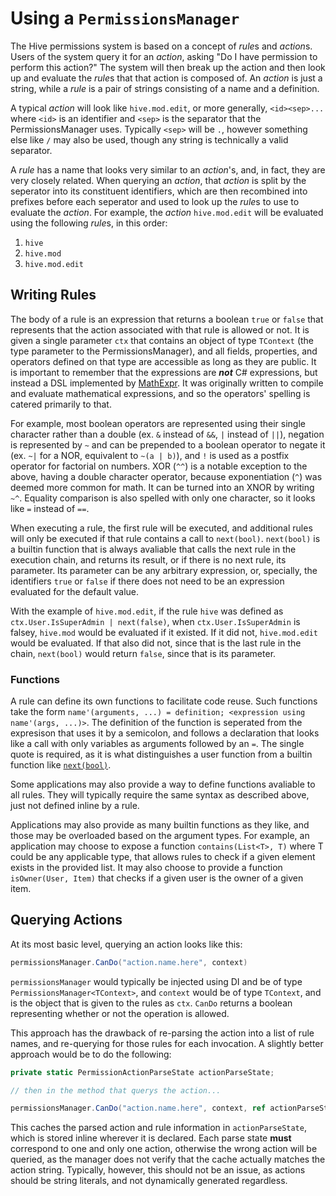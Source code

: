 ﻿# Using a `PermissionsManager`

The Hive permissions system is based on a concept of *rule*s and *action*s. Users of the system query
it for an *action*, asking "Do I have permission to perform this action?" The system will then break
up the action and then look up and evaluate the *rule*s that that action is composed of. An *action*
is just a string, while a *rule* is a pair of strings consisting of a name and a definition.

A typical *action* will look like `hive.mod.edit`, or more generally, `<id><sep>...` where `<id>` is an
identifier and `<sep>` is the separator that the PermissionsManager uses. Typically `<sep>` will be `.`,
however something else like `/` may also be used, though any string is technically a valid separator.

A *rule* has a name that looks very similar to an *action*'s, and, in fact, they are very closely related.
When querying an *action*, that *action* is split by the seperator into its constituent identifiers, which
are then recombined into prefixes before each seperator and used to look up the *rule*s to use to evaluate
the *action*. For example, the *action* `hive.mod.edit` will be evaluated using the following *rule*s, in 
this order:
1. `hive`
2. `hive.mod`
3. `hive.mod.edit`

## <a name="writing" /> Writing Rules

The body of a rule is an expression that returns a boolean `true` or `false` that represents that the action
associated with that rule is allowed or not. It is given a single parameter `ctx` that contains an object of
type `TContext` (the type parameter to the PermissionsManager), and all fields, properties, and operators
defined on that type are accessible as long as they are public. It is important to remember that the expressions
are ***not*** C# expressions, but instead a DSL implemented by [MathExpr](https://github.com/nike4613/MathExpr).
It was originally written to compile and evaluate mathematical expressions, and so the operators' spelling is
catered primarily to that.

For example, most boolean operators are represented using their single character rather than a double (ex. `&`
instead of `&&`, `|` instead of `||`), negation is represented by `~` and can be prepended to a boolean operator
to negate it (ex. `~|` for a NOR, equivalent to `~(a | b)`), and `!` is used as a postfix operator for factorial
on numbers. XOR (`^^`) is a notable exception to the above, having a double character operator, because exponentiation
(`^`) was deemed more common for math. It can be turned into an XNOR by writing `~^`. Equality comparison is also
spelled with only one character, so it looks like `=` instead of `==`.

<a name="next_bool_" />

When executing a rule, the first rule will be executed, and additional rules will only be executed if that rule
contains a call to `next(bool)`. `next(bool)` is a builtin function that is always avaliable that calls the next
rule in the execution chain, and returns its result, or if there is no next rule, its parameter. Its parameter
can be any arbitrary expression, or, specially, the identifiers `true` or `false` if there does not need to be
an expression evaluated for the default value.

With the example of `hive.mod.edit`, if the rule `hive` was defined as `ctx.User.IsSuperAdmin | next(false)`,
when `ctx.User.IsSuperAdmin` is falsey, `hive.mod` would be evaluated if it existed. If it did not, `hive.mod.edit`
would be evaluated. If that also did not, since that is the last rule in the chain, `next(bool)` would return
`false`, since that is its parameter.

### <a name="writing_functions" /> Functions

A rule can define its own functions to facilitate code reuse. Such functions take the form 
`name'(arguments, ...) = definition; <expression using name'(args, ...)>`. The definition of the function is
seperated from the expresison that uses it by a semicolon, and follows a declaration that looks like a call with
only variables as arguments followed by an `=`. The single quote is required, as it is what distinguishes a user
function from a builtin function like [`next(bool)`](#next_bool_).

Some applications may also provide a way to define functions avaliable to all rules. They will typically require
the same syntax as described above, just not defined inline by a rule.

Applications may also provide as many builtin functions as they like, and those may be overloaded based on the
argument types. For example, an application may choose to expose a function `contains(List<T>, T)` where T could
be any applicable type, that allows rules to check if a given element exists in the provided list. It may also
choose to provide a function `isOwner(User, Item)` that checks if a given user is the owner of a given item.

## <a name="query" /> Querying Actions

At its most basic level, querying an action looks like this:

```cs
permissionsManager.CanDo("action.name.here", context)
```

`permissionsManager` would typically be injected using DI and be of type `PermissionsManager<TContext>`, and
`context` would be of type `TContext`, and is the object that is given to the rules as `ctx`. `CanDo` returns
a boolean representing whether or not the operation is allowed.

This approach has the drawback of re-parsing the action into a list of rule names, and re-querying for those
rules for each invocation. A slightly better approach would be to do the following:

```cs
private static PermissionActionParseState actionParseState;

// then in the method that querys the action...

permissionsManager.CanDo("action.name.here", context, ref actionParseState)
```

This caches the parsed action and rule information in `actionParseState`, which is stored inline wherever it
is declared. Each parse state **must** correspond to one and only one action, otherwise the wrong action will
be queried, as the manager does not verify that the cache actually matches the action string. Typically, however,
this should not be an issue, as actions should be string literals, and not dynamically generated regardless.